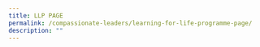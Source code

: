 ```yaml
---
title: LLP PAGE
permalink: /compassionate-leaders/learning-for-life-programme-page/
description: ""
---
```


